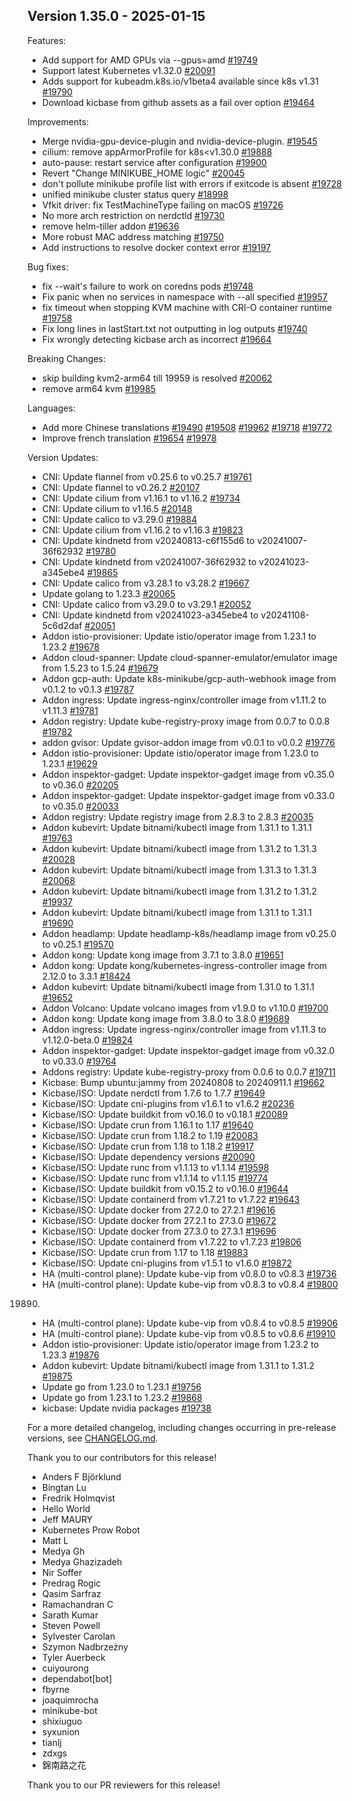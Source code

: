 ## Version 1.35.0 - 2025-01-15

Features:
* Add support for AMD GPUs via --gpus=amd [#19749](https://github.com/kubernetes/minikube/pull/19749)
* Support latest Kubernetes v1.32.0 [#20091](https://github.com/kubernetes/minikube/pull/20091)
* Adds support for kubeadm.k8s.io/v1beta4 available since k8s v1.31 [#19790](https://github.com/kubernetes/minikube/pull/19790)
* Download kicbase from github assets as a fail over option  [#19464](https://github.com/kubernetes/minikube/pull/19464)

Improvements:
* Merge nvidia-gpu-device-plugin and nvidia-device-plugin. [#19545](https://github.com/kubernetes/minikube/pull/19545)
* cilium: remove appArmorProfile for k8s<v1.30.0 [#19888](https://github.com/kubernetes/minikube/pull/19888)
* auto-pause: restart service after configuration [#19900](https://github.com/kubernetes/minikube/pull/19900)
* Revert "Change MINIKUBE_HOME logic" [#20045](https://github.com/kubernetes/minikube/pull/20045)
* don't pollute minikube profile list with errors if exitcode is absent [#19728](https://github.com/kubernetes/minikube/pull/19728)
* unified minikube cluster status query [#18998](https://github.com/kubernetes/minikube/pull/18998)
* Vfkit driver: fix TestMachineType failing on macOS [#19726](https://github.com/kubernetes/minikube/pull/19726)
* No more arch restriction on nerdctld [#19730](https://github.com/kubernetes/minikube/pull/19730)
* remove helm-tiller addon [#19636](https://github.com/kubernetes/minikube/pull/19636)
* More robust MAC address matching [#19750](https://github.com/kubernetes/minikube/pull/19750)
* Add instructions to resolve docker context error [#19197](https://github.com/kubernetes/minikube/pull/19197)

Bug fixes:
* fix --wait's failure to work on coredns pods [#19748](https://github.com/kubernetes/minikube/pull/19748)
* Fix panic when no services in namespace with --all specified [#19957](https://github.com/kubernetes/minikube/pull/19957)
* fix timeout when stopping KVM machine with CRI-O container runtime [#19758](https://github.com/kubernetes/minikube/pull/19758)
* Fix long lines in lastStart.txt not outputting in log outputs [#19740](https://github.com/kubernetes/minikube/pull/19740)
* Fix wrongly detecting kicbase arch as incorrect [#19664](https://github.com/kubernetes/minikube/pull/19664)

Breaking Changes:
* skip building kvm2-arm64 till 19959 is resolved [#20062](https://github.com/kubernetes/minikube/pull/20062)
* remove arm64 kvm [#19985](https://github.com/kubernetes/minikube/pull/19985)


Languages:
* Add more Chinese translations [#19490](https://github.com/kubernetes/minikube/pull/19490) [#19508](https://github.com/kubernetes/minikube/pull/19508) [#19962](https://github.com/kubernetes/minikube/pull/19962)  [#19718](https://github.com/kubernetes/minikube/pull/19718)  [#19772](https://github.com/kubernetes/minikube/pull/19772)
* Improve french translation [#19654](https://github.com/kubernetes/minikube/pull/19654) [#19978](https://github.com/kubernetes/minikube/pull/19978)




Version Updates:
* CNI: Update flannel from v0.25.6 to v0.25.7 [#19761](https://github.com/kubernetes/minikube/pull/19761)
* CNI: Update flannel to v0.26.2 [#20107](https://github.com/kubernetes/minikube/pull/20107)
* CNI: Update cilium from v1.16.1 to v1.16.2 [#19734](https://github.com/kubernetes/minikube/pull/19734)
* CNI: Update cilium to v1.16.5 [#20148](https://github.com/kubernetes/minikube/pull/20148)
* CNI: Update calico to v3.29.0 [#19884](https://github.com/kubernetes/minikube/pull/19884)
* CNI: Update cilium from v1.16.2 to v1.16.3 [#19823](https://github.com/kubernetes/minikube/pull/19823)
* CNI: Update kindnetd from v20240813-c6f155d6 to v20241007-36f62932 [#19780](https://github.com/kubernetes/minikube/pull/19780)
* CNI: Update kindnetd from v20241007-36f62932 to v20241023-a345ebe4 [#19865](https://github.com/kubernetes/minikube/pull/19865)
* CNI: Update calico from v3.28.1 to v3.28.2 [#19667](https://github.com/kubernetes/minikube/pull/19667)
* Update golang to 1.23.3 [#20065](https://github.com/kubernetes/minikube/pull/20065)
* CNI: Update calico from v3.29.0 to v3.29.1 [#20052](https://github.com/kubernetes/minikube/pull/20052)
* CNI: Update kindnetd from v20241023-a345ebe4 to v20241108-5c6d2daf [#20051](https://github.com/kubernetes/minikube/pull/20051)
* Addon istio-provisioner: Update istio/operator image from 1.23.1 to 1.23.2 [#19678](https://github.com/kubernetes/minikube/pull/19678)
* Addon cloud-spanner: Update cloud-spanner-emulator/emulator image from 1.5.23 to 1.5.24 [#19679](https://github.com/kubernetes/minikube/pull/19679)
* Addon gcp-auth: Update k8s-minikube/gcp-auth-webhook image from v0.1.2 to v0.1.3 [#19787](https://github.com/kubernetes/minikube/pull/19787)
* Addon ingress: Update ingress-nginx/controller image from v1.11.2 to v1.11.3 [#19781](https://github.com/kubernetes/minikube/pull/19781)
* Addon registry: Update kube-registry-proxy image from 0.0.7 to 0.0.8 [#19782](https://github.com/kubernetes/minikube/pull/19782)
* addon gvisor: Update gvisor-addon image from v0.0.1 to v0.0.2 [#19776](https://github.com/kubernetes/minikube/pull/19776)
* Addon istio-provisioner: Update istio/operator image from 1.23.0 to 1.23.1 [#19629](https://github.com/kubernetes/minikube/pull/19629)
* Addon inspektor-gadget: Update inspektor-gadget image from v0.35.0 to v0.36.0 [#20205](https://github.com/kubernetes/minikube/pull/20205)
* Addon inspektor-gadget: Update inspektor-gadget image from v0.33.0 to v0.35.0 [#20033](https://github.com/kubernetes/minikube/pull/20033)
* Addon registry: Update registry image from 2.8.3 to 2.8.3 [#20035](https://github.com/kubernetes/minikube/pull/20035)
* Addon kubevirt: Update bitnami/kubectl image from 1.31.1 to 1.31.1 [#19763](https://github.com/kubernetes/minikube/pull/19763)
* Addon kubevirt: Update bitnami/kubectl image from 1.31.2 to 1.31.3 [#20028](https://github.com/kubernetes/minikube/pull/20028)
* Addon kubevirt: Update bitnami/kubectl image from 1.31.3 to 1.31.3 [#20068](https://github.com/kubernetes/minikube/pull/20068)
* Addon kubevirt: Update bitnami/kubectl image from 1.31.2 to 1.31.2 [#19937](https://github.com/kubernetes/minikube/pull/19937)
* Addon kubevirt: Update bitnami/kubectl image from 1.31.1 to 1.31.1 [#19690](https://github.com/kubernetes/minikube/pull/19690)
* Addon headlamp: Update headlamp-k8s/headlamp image from v0.25.0 to v0.25.1 [#19570](https://github.com/kubernetes/minikube/pull/19570)
* Addon kong: Update kong image from 3.7.1 to 3.8.0 [#19651](https://github.com/kubernetes/minikube/pull/19651)
* Addon kong: Update kong/kubernetes-ingress-controller image from 2.12.0 to 3.3.1 [#18424](https://github.com/kubernetes/minikube/pull/18424)
* Addon kubevirt: Update bitnami/kubectl image from 1.31.0 to 1.31.1 [#19652](https://github.com/kubernetes/minikube/pull/19652)
* Addon Volcano: Update volcano images from v1.9.0 to v1.10.0 [#19700](https://github.com/kubernetes/minikube/pull/19700)
* Addon kong: Update kong image from 3.8.0 to 3.8.0 [#19689](https://github.com/kubernetes/minikube/pull/19689)
* Addon ingress: Update ingress-nginx/controller image from v1.11.3 to v1.12.0-beta.0 [#19824](https://github.com/kubernetes/minikube/pull/19824)
* Addon inspektor-gadget: Update inspektor-gadget image from v0.32.0 to v0.33.0 [#19764](https://github.com/kubernetes/minikube/pull/19764)
* Addons registry: Update kube-registry-proxy from 0.0.6 to 0.0.7 [#19711](https://github.com/kubernetes/minikube/pull/19711)
* Kicbase: Bump ubuntu:jammy from 20240808 to 20240911.1 [#19662](https://github.com/kubernetes/minikube/pull/19662)
* Kicbase/ISO: Update nerdctl from 1.7.6 to 1.7.7 [#19649](https://github.com/kubernetes/minikube/pull/19649)
* Kicbase/ISO: Update cni-plugins from v1.6.1 to v1.6.2 [#20236](https://github.com/kubernetes/minikube/pull/20236)
* Kicbase/ISO: Update buildkit from v0.16.0 to v0.18.1 [#20089](https://github.com/kubernetes/minikube/pull/20089)
* Kicbase/ISO: Update crun from 1.16.1 to 1.17 [#19640](https://github.com/kubernetes/minikube/pull/19640)
* Kicbase/ISO: Update crun from 1.18.2 to 1.19 [#20083](https://github.com/kubernetes/minikube/pull/20083)
* Kicbase/ISO: Update crun from 1.18 to 1.18.2 [#19917](https://github.com/kubernetes/minikube/pull/19917)
* Kicbase/ISO: Update dependency versions [#20090](https://github.com/kubernetes/minikube/pull/20090)
* Kicbase/ISO: Update runc from v1.1.13 to v1.1.14 [#19598](https://github.com/kubernetes/minikube/pull/19598)
* Kicbase/ISO: Update runc from v1.1.14 to v1.1.15 [#19774](https://github.com/kubernetes/minikube/pull/19774)
* Kicbase/ISO: Update buildkit from v0.15.2 to v0.16.0 [#19644](https://github.com/kubernetes/minikube/pull/19644)
* Kicbase/ISO: Update containerd from v1.7.21 to v1.7.22 [#19643](https://github.com/kubernetes/minikube/pull/19643)
* Kicbase/ISO: Update docker from 27.2.0 to 27.2.1 [#19616](https://github.com/kubernetes/minikube/pull/19616)
* Kicbase/ISO: Update docker from 27.2.1 to 27.3.0 [#19672](https://github.com/kubernetes/minikube/pull/19672)
* Kicbase/ISO: Update docker from 27.3.0 to 27.3.1 [#19696](https://github.com/kubernetes/minikube/pull/19696)
* Kicbase/ISO: Update containerd from v1.7.22 to v1.7.23 [#19806](https://github.com/kubernetes/minikube/pull/19806)
* Kicbase/ISO: Update crun from 1.17 to 1.18 [#19883](https://github.com/kubernetes/minikube/pull/19883)
* Kicbase/ISO: Update cni-plugins from v1.5.1 to v1.6.0 [#19872](https://github.com/kubernetes/minikube/pull/19872)
* HA (multi-control plane): Update kube-vip from v0.8.0 to v0.8.3 [#19736](https://github.com/kubernetes/minikube/pull/19736)
* HA (multi-control plane): Update kube-vip from v0.8.3 to v0.8.4 [#19800](https://github.com/kubernetes/minikube/pull/19800)
19890)
* HA (multi-control plane): Update kube-vip from v0.8.4 to v0.8.5 [#19906](https://github.com/kubernetes/minikube/pull/19906)
* HA (multi-control plane): Update kube-vip from v0.8.5 to v0.8.6 [#19910](https://github.com/kubernetes/minikube/pull/19910)
* Addon istio-provisioner: Update istio/operator image from 1.23.2 to 1.23.3 [#19876](https://github.com/kubernetes/minikube/pull/19876)
* Addon kubevirt: Update bitnami/kubectl image from 1.31.1 to 1.31.2 [#19875](https://github.com/kubernetes/minikube/pull/19875)
* Update go from 1.23.0 to 1.23.1 [#19756](https://github.com/kubernetes/minikube/pull/19756)
* Update go from 1.23.1 to 1.23.2 [#19868](https://github.com/kubernetes/minikube/pull/19868)
* kicbase: Update nvidia packages [#19738](https://github.com/kubernetes/minikube/pull/19738)


For a more detailed changelog, including changes occurring in pre-release versions, see [CHANGELOG.md](https://github.com/kubernetes/minikube/blob/master/CHANGELOG.md).

Thank you to our contributors for this release!

- Anders F Björklund
- Bingtan Lu
- Fredrik Holmqvist
- Hello World
- Jeff MAURY
- Kubernetes Prow Robot
- Matt L
- Medya Gh
- Medya Ghazizadeh
- Nir Soffer
- Predrag Rogic
- Qasim Sarfraz
- Ramachandran C
- Sarath Kumar
- Steven Powell
- Sylvester Carolan
- Szymon Nadbrzeżny
- Tyler Auerbeck
- cuiyourong
- dependabot[bot]
- fbyrne
- joaquimrocha
- minikube-bot
- shixiuguo
- syxunion
- tianlj
- zdxgs
- 錦南路之花

Thank you to our PR reviewers for this release!
